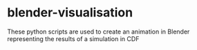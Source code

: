 # blender-visualisation

These python scripts are used to create an animation in Blender representing the results of a simulation in CDF
